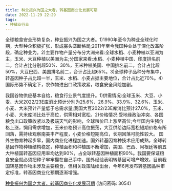 ```yaml
---
title: 种业振兴为国之大者，转基因商业化发展可期
date: 2022-11-29 22:29
tags:
- 种植业行业
---
```

全球粮食安全形势复杂，种业振兴为国之大者。1)1990年至今为种业全球化时期，大型种企积极扩张，形成寡头垄断格局;2011年至今我国种业处于深化改革阶段，确定种业为。2)主要作物产量分布分大洲来看:全球水稻、小麦种植以亚洲为主，玉米、大豆种植以美洲为主;分国家来看:水稻、小麦种植中国、印度排名前二，合计占比分别超50%、30%，玉米种植美国、中国排名前二，合计占比超50%，大豆巴西、美国排名前二，合计占比超65%。3)全球种子品种分布集中，转基因种子占比超一半，玉米、水稻、小麦占据主要地位，合计占比近70%。4)国际形势不确定下，农作物进出口政策收紧，粮食安全风险加剧。
<!-- more -->
我国谷物供应基本自给，粮食行业景气度提升。1)供需情况:全球玉米、大豆、小麦、大米2022/23E库消比预计分别为25.6%、26.9%、33.9%、32.6%，玉米、小麦、大米预计产量低于总需求量;我国大豆2022/23E库消比预计27.0%，玉米、小麦、大米库消比处于高位，供需相对宽松。2)价格情况:受地缘政治冲突、各国粮食出口政策收紧以及极端天气的影响，全球粮价已上涨至高位;今年国内生猪价格上涨，饲用需求增加，玉米价格预计高位振荡，大豆供给边际宽松短期价格有所回落，需持续观察南美丰产程度，小麦价格短期高位，长期回落可能性较大。
国外生物育种起步早，国内商业化进程加速。国外转基因育种技术应用成熟，全球转基因作物种植结构稳定，种植面积和种植国不断增加，美国、巴西、阿根廷等前五大种植国转基因应用率均达到90%，占全球转基因种植面积90%。我国要保证粮食安全就必须把种子牢牢攥在自己手中，国外经验表明转基因可增产增效，目前我国转基因作物未涉及主要粮食，但相关政策陆续出台，今年6月发布转基因品种审定标准，转基因商业化预期逐渐增强。

[种业振兴为国之大者，转基因商业化发展可期](https://url12.ctfile.com/f/3948612-735796794-ee320c?p=3054)
(访问密码: 3054)

